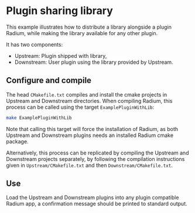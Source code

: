 # Plugin sharing library
This example illustrates how to distribute a library alongside a plugin Radium, while making the
library available for any other plugin.

It has two components:
 - Upstream: Plugin shipped with library,
 - Downstream: User plugin using the library provided by Upstream.

## Configure and compile
The head `CMakefile.txt` compiles and install the cmake projects in Upstream and Downstream directories.
When compiling Radium, this process can be called using the target `ExamplePluginWithLib`:
```bash
make ExamplePluginWithLib
```
Note that calling this target will force the installation of Radium, as both Upstream and Downstream
plugins needs an installed Radium cmake package.

Alternatively, this process can be replicated by compiling the Upstream and Downstream projects separately, 
by following the compilation instructions given in `Upstream/CMakefile.txt` and then `Downstream/CMakefile.txt`.

## Use
Load the Upstream and Downstream plugins into any plugin compatible Radium app, a confirmation
message should be printed to standard output.

